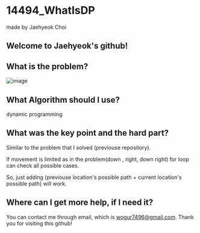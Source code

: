 # 14494_WhatIsDP

made by Jaehyeok Choi

## Welcome to Jaehyeok's github!

## What is the problem?

![image](https://github.com/Choi-JaeHyeok-21500749/14494_WhatIsDP/blob/main/14494_pro.PNG)

## What Algorithm should I use?

dynamic programming

## What was the key point and the hard part?

Similar to the problem that I solved (previouse repository).

If movement is limited as in the problem(down , right, down right) for loop can check all possible cases.

So, just adding (previouse location's possible path + current location's possible path) will work.

## Where can I get more help, if I need it?

You can contact me through email, which is wogur7496@gmail.com.
Thank you for visiting this github!
